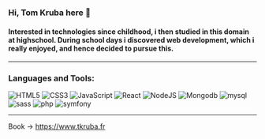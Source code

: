 ### Hi, Tom Kruba here 👋

#### Interested in technologies since childhood, i then studied in this domain at highschool. During school days i discovered web development, which i really enjoyed, and hence decided to pursue this.

-------

### Languages and Tools:
![HTML5](https://icongr.am/devicon/html5-original.svg?size=32&color=currentColor) ![CSS3](https://icongr.am/devicon/css3-original.svg?size=32&color=currentColor) ![JavaScript](https://icongr.am/devicon/javascript-original.svg?size=32&color=currentColor) ![React](https://icongr.am/devicon/react-original.svg?size=32&color=currentColor) ![NodeJS](https://icongr.am/devicon/nodejs-original.svg?size=32&color=currentColor) ![Mongodb](https://icongr.am/devicon/mongodb-original.svg?size=32&color=currentColor) ![mysql](https://icongr.am/devicon/mysql-original.svg?size=32&color=currentColor) ![sass](https://icongr.am/devicon/sass-original.svg?size=32&color=currentColor) ![php](https://icongr.am/devicon/php-original.svg?size=32&color=currentColor) ![symfony](https://icongr.am/devicon/symfony-original.svg?size=32&color=currentColor)

-------

Book → https://www.tkruba.fr
<!--
**tkruba/tkruba** is a ✨ _special_ ✨ repository because its `README.md` (this file) appears on your GitHub profile.

Here are some ideas to get you started:

- 🔭 I’m currently working on ...
- 🌱 I’m currently learning ...
- 👯 I’m looking to collaborate on ...
- 🤔 I’m looking for help with ...
- 💬 Ask me about ...
- 📫 How to reach me: ...
- 😄 Pronouns: ...
- ⚡ Fun fact: ...
-->
